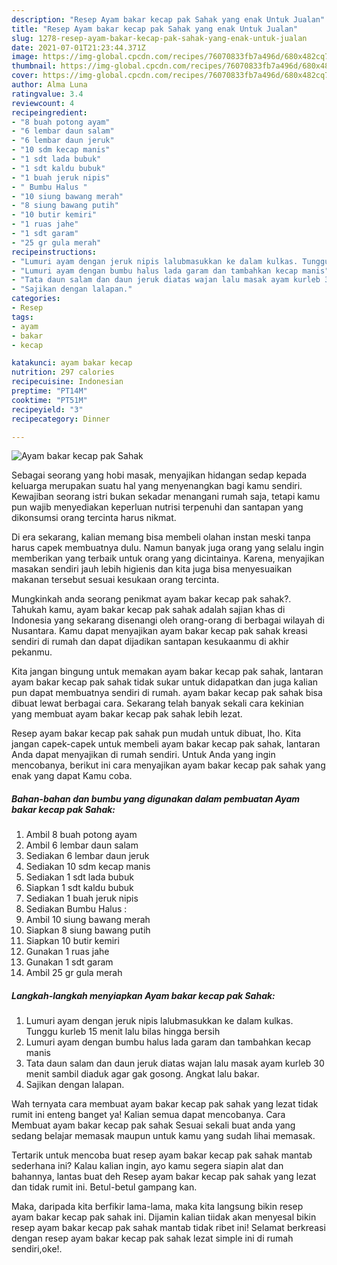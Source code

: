 ```yaml
---
description: "Resep Ayam bakar kecap pak Sahak yang enak Untuk Jualan"
title: "Resep Ayam bakar kecap pak Sahak yang enak Untuk Jualan"
slug: 1278-resep-ayam-bakar-kecap-pak-sahak-yang-enak-untuk-jualan
date: 2021-07-01T21:23:44.371Z
image: https://img-global.cpcdn.com/recipes/76070833fb7a496d/680x482cq70/ayam-bakar-kecap-pak-sahak-foto-resep-utama.jpg
thumbnail: https://img-global.cpcdn.com/recipes/76070833fb7a496d/680x482cq70/ayam-bakar-kecap-pak-sahak-foto-resep-utama.jpg
cover: https://img-global.cpcdn.com/recipes/76070833fb7a496d/680x482cq70/ayam-bakar-kecap-pak-sahak-foto-resep-utama.jpg
author: Alma Luna
ratingvalue: 3.4
reviewcount: 4
recipeingredient:
- "8 buah potong ayam"
- "6 lembar daun salam"
- "6 lembar daun jeruk"
- "10 sdm kecap manis"
- "1 sdt lada bubuk"
- "1 sdt kaldu bubuk"
- "1 buah jeruk nipis"
- " Bumbu Halus "
- "10 siung bawang merah"
- "8 siung bawang putih"
- "10 butir kemiri"
- "1 ruas jahe"
- "1 sdt garam"
- "25 gr gula merah"
recipeinstructions:
- "Lumuri ayam dengan jeruk nipis lalubmasukkan ke dalam kulkas. Tunggu kurleb 15 menit lalu bilas hingga bersih"
- "Lumuri ayam dengan bumbu halus lada garam dan tambahkan kecap manis"
- "Tata daun salam dan daun jeruk diatas wajan lalu masak ayam kurleb 30 menit sambil diaduk agar gak gosong. Angkat lalu bakar."
- "Sajikan dengan lalapan."
categories:
- Resep
tags:
- ayam
- bakar
- kecap

katakunci: ayam bakar kecap 
nutrition: 297 calories
recipecuisine: Indonesian
preptime: "PT14M"
cooktime: "PT51M"
recipeyield: "3"
recipecategory: Dinner

---
```



![Ayam bakar kecap pak Sahak](https://img-global.cpcdn.com/recipes/76070833fb7a496d/680x482cq70/ayam-bakar-kecap-pak-sahak-foto-resep-utama.jpg)

Sebagai seorang yang hobi masak, menyajikan hidangan sedap kepada keluarga merupakan suatu hal yang menyenangkan bagi kamu sendiri. Kewajiban seorang istri bukan sekadar menangani rumah saja, tetapi kamu pun wajib menyediakan keperluan nutrisi terpenuhi dan santapan yang dikonsumsi orang tercinta harus nikmat.

Di era  sekarang, kalian memang bisa membeli olahan instan meski tanpa harus capek membuatnya dulu. Namun banyak juga orang yang selalu ingin memberikan yang terbaik untuk orang yang dicintainya. Karena, menyajikan masakan sendiri jauh lebih higienis dan kita juga bisa menyesuaikan makanan tersebut sesuai kesukaan orang tercinta. 



Mungkinkah anda seorang penikmat ayam bakar kecap pak sahak?. Tahukah kamu, ayam bakar kecap pak sahak adalah sajian khas di Indonesia yang sekarang disenangi oleh orang-orang di berbagai wilayah di Nusantara. Kamu dapat menyajikan ayam bakar kecap pak sahak kreasi sendiri di rumah dan dapat dijadikan santapan kesukaanmu di akhir pekanmu.

Kita jangan bingung untuk memakan ayam bakar kecap pak sahak, lantaran ayam bakar kecap pak sahak tidak sukar untuk didapatkan dan juga kalian pun dapat membuatnya sendiri di rumah. ayam bakar kecap pak sahak bisa dibuat lewat berbagai cara. Sekarang telah banyak sekali cara kekinian yang membuat ayam bakar kecap pak sahak lebih lezat.

Resep ayam bakar kecap pak sahak pun mudah untuk dibuat, lho. Kita jangan capek-capek untuk membeli ayam bakar kecap pak sahak, lantaran Anda dapat menyajikan di rumah sendiri. Untuk Anda yang ingin mencobanya, berikut ini cara menyajikan ayam bakar kecap pak sahak yang enak yang dapat Kamu coba.

<!--inarticleads1-->

##### Bahan-bahan dan bumbu yang digunakan dalam pembuatan Ayam bakar kecap pak Sahak:

1. Ambil 8 buah potong ayam
1. Ambil 6 lembar daun salam
1. Sediakan 6 lembar daun jeruk
1. Sediakan 10 sdm kecap manis
1. Sediakan 1 sdt lada bubuk
1. Siapkan 1 sdt kaldu bubuk
1. Sediakan 1 buah jeruk nipis
1. Sediakan  Bumbu Halus :
1. Ambil 10 siung bawang merah
1. Siapkan 8 siung bawang putih
1. Siapkan 10 butir kemiri
1. Gunakan 1 ruas jahe
1. Gunakan 1 sdt garam
1. Ambil 25 gr gula merah




<!--inarticleads2-->

##### Langkah-langkah menyiapkan Ayam bakar kecap pak Sahak:

1. Lumuri ayam dengan jeruk nipis lalubmasukkan ke dalam kulkas. Tunggu kurleb 15 menit lalu bilas hingga bersih
1. Lumuri ayam dengan bumbu halus lada garam dan tambahkan kecap manis
1. Tata daun salam dan daun jeruk diatas wajan lalu masak ayam kurleb 30 menit sambil diaduk agar gak gosong. Angkat lalu bakar.
1. Sajikan dengan lalapan.




Wah ternyata cara membuat ayam bakar kecap pak sahak yang lezat tidak rumit ini enteng banget ya! Kalian semua dapat mencobanya. Cara Membuat ayam bakar kecap pak sahak Sesuai sekali buat anda yang sedang belajar memasak maupun untuk kamu yang sudah lihai memasak.

Tertarik untuk mencoba buat resep ayam bakar kecap pak sahak mantab sederhana ini? Kalau kalian ingin, ayo kamu segera siapin alat dan bahannya, lantas buat deh Resep ayam bakar kecap pak sahak yang lezat dan tidak rumit ini. Betul-betul gampang kan. 

Maka, daripada kita berfikir lama-lama, maka kita langsung bikin resep ayam bakar kecap pak sahak ini. Dijamin kalian tiidak akan menyesal bikin resep ayam bakar kecap pak sahak mantab tidak ribet ini! Selamat berkreasi dengan resep ayam bakar kecap pak sahak lezat simple ini di rumah sendiri,oke!.

